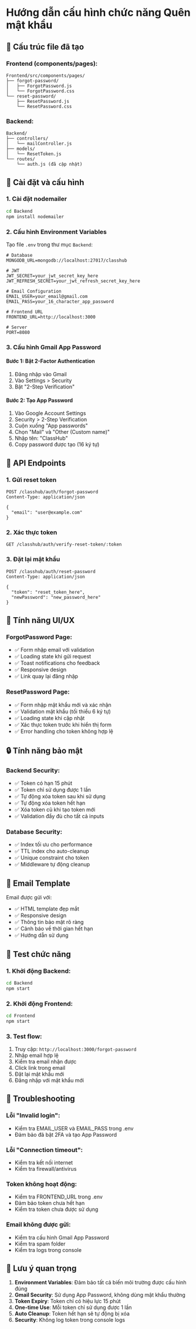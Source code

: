 # Hướng dẫn cấu hình chức năng Quên mật khẩu

## 📁 Cấu trúc file đã tạo

### Frontend (components/pages):
```
Frontend/src/components/pages/
├── forgot-password/
│   ├── ForgotPassword.js
│   └── ForgotPassword.css
└── reset-password/
    ├── ResetPassword.js
    └── ResetPassword.css
```

### Backend:
```
Backend/
├── controllers/
│   └── mailController.js
├── models/
│   └── ResetToken.js
└── routes/
    └── auth.js (đã cập nhật)
```

## 🚀 Cài đặt và cấu hình

### 1. Cài đặt nodemailer
```bash
cd Backend
npm install nodemailer
```

### 2. Cấu hình Environment Variables
Tạo file `.env` trong thư mục `Backend`:

```env
# Database
MONGODB_URL=mongodb://localhost:27017/classhub

# JWT
JWT_SECRET=your_jwt_secret_key_here
JWT_REFRESH_SECRET=your_jwt_refresh_secret_key_here

# Email Configuration
EMAIL_USER=your_email@gmail.com
EMAIL_PASS=your_16_character_app_password

# Frontend URL
FRONTEND_URL=http://localhost:3000

# Server
PORT=8080
```

### 3. Cấu hình Gmail App Password

#### Bước 1: Bật 2-Factor Authentication
1. Đăng nhập vào Gmail
2. Vào Settings > Security
3. Bật "2-Step Verification"

#### Bước 2: Tạo App Password
1. Vào Google Account Settings
2. Security > 2-Step Verification
3. Cuộn xuống "App passwords"
4. Chọn "Mail" và "Other (Custom name)"
5. Nhập tên: "ClassHub"
6. Copy password được tạo (16 ký tự)

## 🔧 API Endpoints

### 1. Gửi reset token
```
POST /classhub/auth/forgot-password
Content-Type: application/json

{
  "email": "user@example.com"
}
```

### 2. Xác thực token
```
GET /classhub/auth/verify-reset-token/:token
```

### 3. Đặt lại mật khẩu
```
POST /classhub/auth/reset-password
Content-Type: application/json

{
  "token": "reset_token_here",
  "newPassword": "new_password_here"
}
```

## 🎨 Tính năng UI/UX

### ForgotPassword Page:
- ✅ Form nhập email với validation
- ✅ Loading state khi gửi request
- ✅ Toast notifications cho feedback
- ✅ Responsive design
- ✅ Link quay lại đăng nhập

### ResetPassword Page:
- ✅ Form nhập mật khẩu mới và xác nhận
- ✅ Validation mật khẩu (tối thiểu 6 ký tự)
- ✅ Loading state khi cập nhật
- ✅ Xác thực token trước khi hiển thị form
- ✅ Error handling cho token không hợp lệ

## 🔒 Tính năng bảo mật

### Backend Security:
- ✅ Token có hạn 15 phút
- ✅ Token chỉ sử dụng được 1 lần
- ✅ Tự động xóa token sau khi sử dụng
- ✅ Tự động xóa token hết hạn
- ✅ Xóa token cũ khi tạo token mới
- ✅ Validation đầy đủ cho tất cả inputs

### Database Security:
- ✅ Index tối ưu cho performance
- ✅ TTL index cho auto-cleanup
- ✅ Unique constraint cho token
- ✅ Middleware tự động cleanup

## 📧 Email Template

Email được gửi với:
- ✅ HTML template đẹp mắt
- ✅ Responsive design
- ✅ Thông tin bảo mật rõ ràng
- ✅ Cảnh báo về thời gian hết hạn
- ✅ Hướng dẫn sử dụng

## 🧪 Test chức năng

### 1. Khởi động Backend:
```bash
cd Backend
npm start
```

### 2. Khởi động Frontend:
```bash
cd Frontend
npm start
```

### 3. Test flow:
1. Truy cập: `http://localhost:3000/forgot-password`
2. Nhập email hợp lệ
3. Kiểm tra email nhận được
4. Click link trong email
5. Đặt lại mật khẩu mới
6. Đăng nhập với mật khẩu mới

## 🐛 Troubleshooting

### Lỗi "Invalid login":
- Kiểm tra EMAIL_USER và EMAIL_PASS trong .env
- Đảm bảo đã bật 2FA và tạo App Password

### Lỗi "Connection timeout":
- Kiểm tra kết nối internet
- Kiểm tra firewall/antivirus

### Token không hoạt động:
- Kiểm tra FRONTEND_URL trong .env
- Đảm bảo token chưa hết hạn
- Kiểm tra token chưa được sử dụng

### Email không được gửi:
- Kiểm tra cấu hình Gmail App Password
- Kiểm tra spam folder
- Kiểm tra logs trong console

## 📝 Lưu ý quan trọng

1. **Environment Variables**: Đảm bảo tất cả biến môi trường được cấu hình đúng
2. **Gmail Security**: Sử dụng App Password, không dùng mật khẩu thường
3. **Token Expiry**: Token chỉ có hiệu lực 15 phút
4. **One-time Use**: Mỗi token chỉ sử dụng được 1 lần
5. **Auto Cleanup**: Token hết hạn sẽ tự động bị xóa
6. **Security**: Không log token trong console logs
